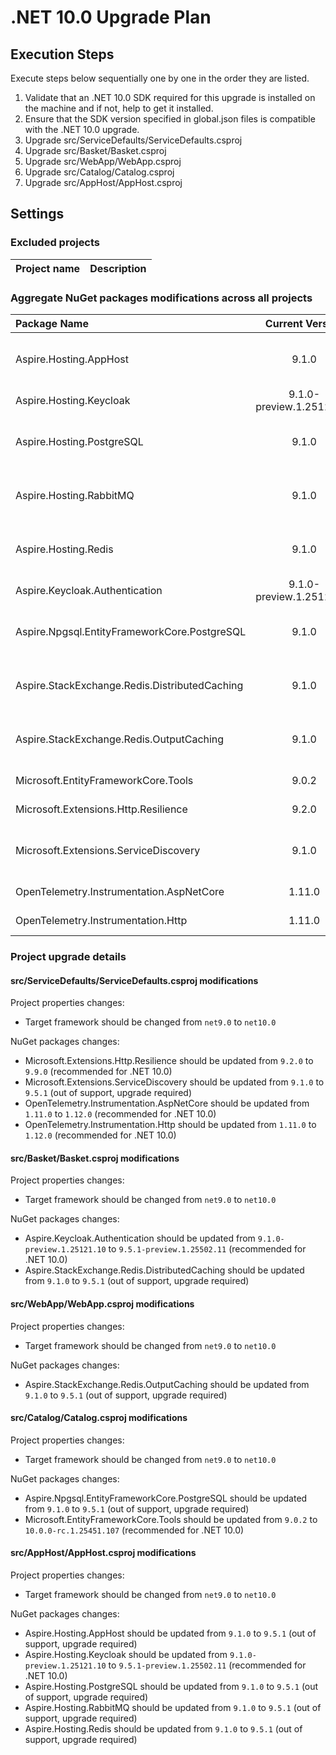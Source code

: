# .NET 10.0 Upgrade Plan

## Execution Steps

Execute steps below sequentially one by one in the order they are listed.

1. Validate that an .NET 10.0 SDK required for this upgrade is installed on the machine and if not, help to get it installed.
2. Ensure that the SDK version specified in global.json files is compatible with the .NET 10.0 upgrade.
3. Upgrade src/ServiceDefaults/ServiceDefaults.csproj
4. Upgrade src/Basket/Basket.csproj
5. Upgrade src/WebApp/WebApp.csproj
6. Upgrade src/Catalog/Catalog.csproj
7. Upgrade src/AppHost/AppHost.csproj

## Settings

### Excluded projects

| Project name | Description |
|:-----------------------------------------------|:---------------------------:|

### Aggregate NuGet packages modifications across all projects

| Package Name                                 | Current Version                        | New Version                                 | Description                         |
|:---------------------------------------------|:---------------------------------------:|:-------------------------------------------:|:------------------------------------|
| Aspire.Hosting.AppHost                       | 9.1.0                                  | 9.5.1                                      | Out of support, upgrade required    |
| Aspire.Hosting.Keycloak                      | 9.1.0-preview.1.25121.10               | 9.5.1-preview.1.25502.11                   | Recommended for .NET 10.0           |
| Aspire.Hosting.PostgreSQL                    | 9.1.0                                  | 9.5.1                                      | Out of support, upgrade required    |
| Aspire.Hosting.RabbitMQ                      | 9.1.0                                  | 9.5.1                                      | Out of support, upgrade required    |
| Aspire.Hosting.Redis                         | 9.1.0                                  | 9.5.1                                      | Out of support, upgrade required    |
| Aspire.Keycloak.Authentication               | 9.1.0-preview.1.25121.10               | 9.5.1-preview.1.25502.11                   | Recommended for .NET 10.0           |
| Aspire.Npgsql.EntityFrameworkCore.PostgreSQL | 9.1.0                                  | 9.5.1                                      | Out of support, upgrade required    |
| Aspire.StackExchange.Redis.DistributedCaching| 9.1.0                                  | 9.5.1                                      | Out of support, upgrade required    |
| Aspire.StackExchange.Redis.OutputCaching     | 9.1.0                                  | 9.5.1                                      | Out of support, upgrade required    |
| Microsoft.EntityFrameworkCore.Tools          | 9.0.2                                  | 10.0.0-rc.1.25451.107                      | Recommended for .NET 10.0           |
| Microsoft.Extensions.Http.Resilience         | 9.2.0                                  | 9.9.0                                      | Recommended for .NET 10.0           |
| Microsoft.Extensions.ServiceDiscovery        | 9.1.0                                  | 9.5.1                                      | Out of support, upgrade required    |
| OpenTelemetry.Instrumentation.AspNetCore     | 1.11.0                                 | 1.12.0                                     | Recommended for .NET 10.0           |
| OpenTelemetry.Instrumentation.Http           | 1.11.0                                 | 1.12.0                                     | Recommended for .NET 10.0           |

### Project upgrade details

#### src/ServiceDefaults/ServiceDefaults.csproj modifications

Project properties changes:
  - Target framework should be changed from `net9.0` to `net10.0`

NuGet packages changes:
  - Microsoft.Extensions.Http.Resilience should be updated from `9.2.0` to `9.9.0` (recommended for .NET 10.0)
  - Microsoft.Extensions.ServiceDiscovery should be updated from `9.1.0` to `9.5.1` (out of support, upgrade required)
  - OpenTelemetry.Instrumentation.AspNetCore should be updated from `1.11.0` to `1.12.0` (recommended for .NET 10.0)
  - OpenTelemetry.Instrumentation.Http should be updated from `1.11.0` to `1.12.0` (recommended for .NET 10.0)

#### src/Basket/Basket.csproj modifications

Project properties changes:
  - Target framework should be changed from `net9.0` to `net10.0`

NuGet packages changes:
  - Aspire.Keycloak.Authentication should be updated from `9.1.0-preview.1.25121.10` to `9.5.1-preview.1.25502.11` (recommended for .NET 10.0)
  - Aspire.StackExchange.Redis.DistributedCaching should be updated from `9.1.0` to `9.5.1` (out of support, upgrade required)

#### src/WebApp/WebApp.csproj modifications

Project properties changes:
  - Target framework should be changed from `net9.0` to `net10.0`

NuGet packages changes:
  - Aspire.StackExchange.Redis.OutputCaching should be updated from `9.1.0` to `9.5.1` (out of support, upgrade required)

#### src/Catalog/Catalog.csproj modifications

Project properties changes:
  - Target framework should be changed from `net9.0` to `net10.0`

NuGet packages changes:
  - Aspire.Npgsql.EntityFrameworkCore.PostgreSQL should be updated from `9.1.0` to `9.5.1` (out of support, upgrade required)
  - Microsoft.EntityFrameworkCore.Tools should be updated from `9.0.2` to `10.0.0-rc.1.25451.107` (recommended for .NET 10.0)

#### src/AppHost/AppHost.csproj modifications

Project properties changes:
  - Target framework should be changed from `net9.0` to `net10.0`

NuGet packages changes:
  - Aspire.Hosting.AppHost should be updated from `9.1.0` to `9.5.1` (out of support, upgrade required)
  - Aspire.Hosting.Keycloak should be updated from `9.1.0-preview.1.25121.10` to `9.5.1-preview.1.25502.11` (recommended for .NET 10.0)
  - Aspire.Hosting.PostgreSQL should be updated from `9.1.0` to `9.5.1` (out of support, upgrade required)
  - Aspire.Hosting.RabbitMQ should be updated from `9.1.0` to `9.5.1` (out of support, upgrade required)
  - Aspire.Hosting.Redis should be updated from `9.1.0` to `9.5.1` (out of support, upgrade required)
